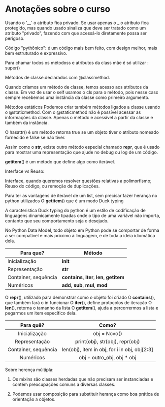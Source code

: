 # Anotações sobre o curso

Usando o '__' o atributo fica privado.
Se usar apenas o _ o atributo fica protegido, mas quando usado sinaliza que deve ser 
tratado como um atributo "privado", fazendo com que acessá-lo diretamente possa ser perigoso.

Código "pythônico": é um código mais bem feito, com design melhor, mais bem estruturado e expressivo.

Para chamar todos os métodoss e atributos da class mãe é só utilizar : super()

Métodos de classe:declarados com @classmethod. 

Quando criamos um método de classe, temos acesso aos atributos da classe.
Em vez de usar o self usamos o cls para o método, 
pois nesse caso sempre recebemos uma instância da classe como primeiro argumento. 

Métodos estáticos
Podemos criar também métodos ligados a classe usando o @staticmethod.
Com o @staticmethod não é possível acessar as informações da classe.
Apenas o método e acessível a partir da classe e também da instância.

O hasattr() é um método retorna true se um objeto tiver o atributo nomeado 
fornecido e false se não tiver.

Assim como o __str__, existe outro método especial chamado __repr__, 
que é usado para mostrar uma representação que ajude no debug ou log de um código.

__getitem__() é um método que define algo como iterável.

Interface vs Reuso:

Interface, quando queremos resolver questões relativas a polimorfismo;
Reuso do código, ou remoção de duplicações.


Para ter as vantagens de iterável de um list, sem precisar fazer herança no python utilizados O
__getitem__() que é um modo Duck typing

A caracteristica Duck typing do python é um estilo de codificação 
de linguagens dinamicamente tipadas onde o tipo de uma variável não importa, 
contanto que seu comportamento seja o desejado.


No Python Data Model, todo objeto em Python pode se comportar de forma a ser 
compatível e mais próximo à linguagem, e de toda a ideia idiomática dela. 

| Para que?            | Método                                       |
|----------------------|----------------------------------------------|
| Inicialização        | __init__                                     |
| Representação        | __str__                                      |
| Container, sequência | __contains__, __iter__, __len__, __getitem__ |
| Numéricos            | __add__, __sub__, __mul__, __mod__           |

O __repr__(), utilizado para demonstrar como o objeto foi criado
O __contains__(), que também fará o in funcionar
O __iter__(), define protocolos de iteração
O __len__(), retorna o tamanho da lista
O __getitem__(), ajuda a percorrermos a lista e pegarmos um item específico dela.

|       Para quê?      |                     Como?                     |
|:--------------------:|:---------------------------------------------:|
| Inicialização        | obj = Novo()                                  |
| Representação        | print(obj), str(obj), repr(obj)               |
| Container, sequência | len(obj), item in obj, for i in obj, obj[2:3] |
| Numéricos            | obj + outro_obj, obj * obj                    |


Sobre herença múltipla:

1) Os mixins são classes herdadas que não precisam ser instanciadas e contém preocupações comuns a diversas classes.

3) Podemos usar composição para substituir herança como boa prática de orientação a objetos.

